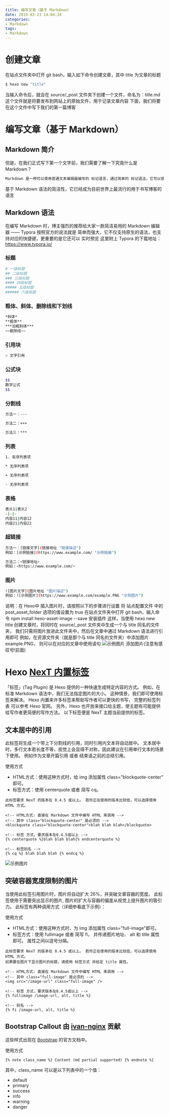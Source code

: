 ```yaml
---
title: 编写文章（基于 Markdown）
date: 2019-03-23 14:04:24
categories:
- Markdown
tags: 
- Markdown
---
```


# 创建文章

在站点文件夹中打开 git bash，输入如下命令创建文章，其中 title 为文章的标题
``` bash               
$ hexo new "title"
```
当输入命令后，就会在 source/_post 文件夹下创建一个文件，命名为：title.md
这个文件就是将要发布到网站上的原始文件，用于记录文章内容
下面，我们将要在这个文件中写下我们的第一篇博客

# 编写文章（基于 Markdown）
## Markdown 简介
但是，在我们正式写下第一个文字前，我们需要了解一下究竟什么是 Markdown？
``` bash               
Markdown 是一种可以使用普通文本编辑器编写的 标记语言，通过简单的 标记语法，它可以使普通文本内容具有一定的格式
```
基于 Markdown 语法的简洁性，它已经成为目前世界上最流行的用于书写博客的语言
## Markdown 语法
在编写 Markdown 时，博主强烈的推荐给大家一款简洁易用的 Markdown 编辑器 —— Typora
按照官方的说法就是 简单而强大，它不仅支持原生的语法，也支持对应的快捷键，更重要的是它还可以 实时预览
这里附上 Typora 的下载地址：https://www.typora.io/

### 标题

``` bash
# 一级标题
## 二级标题
### 三级标题
#### 四级标题
##### 五级标题
###### 六级标题
```
### 粗体、斜体、删除线和下划线

```bash
*斜体*
**粗体**
***加粗斜体***
~~删除线~~
```
### 引用块

```bash
> 文字引用
```
### 公式块
```bash
$$
数学公式
$$
```
### 分割线
```bash
方法一：---

方法二：+++

方法三：***
```
### 列表
```bash
1. 有序列表项

* 无序列表项

+ 无序列表项

- 无序列表项
```
### 表格

```bash
表头1|表头2
-|-|-
内容11|内容12
内容21|内容22
```

### 超链接
```bash
方法一：[链接文字](链接地址 "链接描述")
例如：[示例链接](https://www.example.com/ "示例链接")

方法二：<链接地址>
例如：<https://www.example.com/>
```
### 图片
```bash
![图片文字](图片地址 "图片描述")
例如：![示例图片](https://www.example.com/example.PNG "示例图片")
```

说明：在 Hexo中 插入图片时，请按照以下的步骤进行设置
将 站点配置文件 中的 post_asset_folder 选项的值设置为 true
在站点文件夹中打开 git bash，输入命令 npm install hexo-asset-image --save 安装插件
这样，当使用 hexo new title 创建文章时，将同时在 source/_post 文件夹中生成一个与 title 同名的文件夹，
我们只需将图片放进此文件夹中，然后在文章中通过 Markdown 语法进行引用即可
例如，在资源文件夹（就是那个与 title 同名的文件夹）中添加图片 example.PNG，
则可以在对应的文章中使用语句 ![示例图片](title/example.PNG "示例图片") 添加图片(注意有感叹号!前面)

# Hexo [NexT 内置标签](http://theme-next.iissnan.com/tag-plugins.html)

「标签」(Tag Plugin) 是 Hexo 提供的一种快速生成特定内容的方式。 
例如，在标准 Markdown 语法中，我们无法指定图片的大小。
这种情景，我们即可使用标签来解决。 Hexo 内置来许多标签来帮助写作者可以更快的书写， 
完整的标签列表 可以参考 Hexo 官网。 另外，Hexo 也开放来接口给主题，使主题有可能提供给写作者更简便的写作方法。 
以下标签便是 NexT 主题当前提供的标签。

## 文本居中的引用

此标签将生成一个带上下分割线的引用，同时引用内文本将自动居中。 
文本居中时，多行文本若长度不等，视觉上会显得不对称，因此建议在引用单行文本的场景下使用。 
例如作为文章开篇引用 或者 结束语之前的总结引用。

使用方式
* HTML方式：使用这种方式时，给 img 添加属性 class="blockquote-center" 即可。
* 标签方式：使用 centerquote 或者 简写 cq。

```
此标签要求 NexT 的版本在 0.4.5 或以上。 若你正在使用的版本比较低，可以选择使用 HTML 方式。
```

```
<!-- HTML方式: 直接在 Markdown 文件中编写 HTML 来调用 -->
<!-- 其中 class="blockquote-center" 是必须的 -->
<blockquote class="blockquote-center">blah blah blah</blockquote>

<!-- 标签 方式，要求版本在0.4.5或以上 -->
{% centerquote %}blah blah blah{% endcenterquote %}

<!-- 标签别名 -->
{% cq %} blah blah blah {% endcq %}
```
![示例图片](
https://hexo-lwy.oss-cn-hangzhou.aliyuncs.com/hexo/blockquote-center.png "示例图片")

## 突破容器宽度限制的图片

当使用此标签引用图片时，图片将自动扩大 26%，并突破文章容器的宽度。 此标签使用于需要突出显示的图片, 
图片的扩大与容器的偏差从视觉上提升图片的吸引力。 此标签有两种调用方式（详细参看底下示例）：

使用方式

* HTML方式：使用这种方式时，为 img 添加属性 class="full-image"即可。
* 标签方式：使用 fullimage 或者 简写 fi， 并传递图片地址、 alt 和 title 属性即可。 属性之间以逗号分隔。

```
此标签要求 NexT 的版本在 0.4.5 或以上。 若你正在使用的版本比较低，可以选择使用 HTML 方式。
如果要在图片下显示图片的标题，请使用 标签方式 并给定 title 属性。
```

```
<!-- HTML方式: 直接在 Markdown 文件中编写 HTML 来调用 -->
<!-- 其中 class="full-image" 是必须的 -->
<img src="/image-url" class="full-image" />

<!-- 标签 方式，要求版本在0.4.5或以上 -->
{% fullimage /image-url, alt, title %}

<!-- 别名 -->
{% fi /image-url, alt, title %}
```


## Bootstrap Callout 由 [ivan-nginx](https://github.com/iissnan/hexo-theme-next/pull/1160) 贡献
这些样式出现在 [Bootstrap](https://getbootstrap.com/) 的官方文档中。

使用方式
```
{% note class_name %} Content (md partial supported) {% endnote %}
```
其中，class_name 可以是以下列表中的一个值：

* default
* primary
* success
* info
* warning
* danger